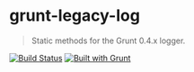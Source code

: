# grunt-legacy-log
> Static methods for the Grunt 0.4.x logger.

[![Build Status](https://secure.travis-ci.org/gruntjs/grunt-legacy-log-utils.png?branch=master)](https://travis-ci.org/gruntjs/grunt-legacy-log-utils)
[![Built with Grunt](https://cdn.gruntjs.com/builtwith.png)](https://gruntjs.com/)

